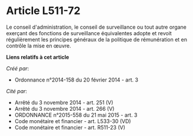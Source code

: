 # Article L511-72

Le conseil d'administration, le conseil de surveillance ou tout autre organe exerçant des fonctions de surveillance
équivalentes adopte et revoit régulièrement les principes généraux de la politique de rémunération et en contrôle la mise en
œuvre.

**Liens relatifs à cet article**

_Créé par_:

  - Ordonnance n°2014-158 du 20 février 2014 - art. 3

_Cité par_:

  - Arrêté du 3 novembre 2014 - art. 251 (V)
  - Arrêté du 3 novembre 2014 - art. 266 (V)
  - ORDONNANCE n°2015-558 du 21 mai 2015 - art. 3
  - Code monétaire et financier - art. L533-30 (VD)
  - Code monétaire et financier - art. R511-23 (V)
